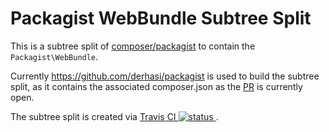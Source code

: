 # Packagist WebBundle Subtree Split

This is a subtree split of [composer/packagist](https://github.com/composer/packagist)
to contain the `Packagist\WebBundle`.

Currently https://github.com/derhasi/packagist is used to build the subtree
split, as it contains the associated composer.json as the [PR](https://github.com/composer/packagist/pull/478)
is currently open.

The subtree split is created via
[Travis CI 
  ![status](https://api.travis-ci.org/derhasi/packagist-webbundle.svg)
](https://travis-ci.org/derhasi/packagist-webbundle).
